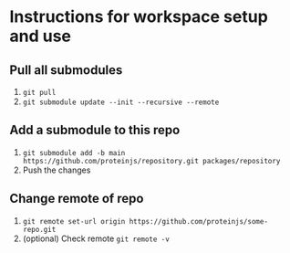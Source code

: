 # Instructions for workspace setup and use

## Pull all submodules

1. `git pull`
2. `git submodule update --init --recursive --remote`

## Add a submodule to this repo

1. `git submodule add -b main https://github.com/proteinjs/repository.git packages/repository`
2. Push the changes

## Change remote of repo

1. `git remote set-url origin https://github.com/proteinjs/some-repo.git`
2. (optional) Check remote `git remote -v`